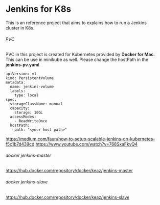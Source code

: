 # Jenkins for K8s

This is an reference project that aims to explains how to run a Jenkins cluster in K8s.

###### PVC
PVC in this project is created for Kubernetes provided by **Docker for Mac**. This can be use in minikube as well. Please change the hostPath in the **jenkins-pv.yaml**.
```
apiVersion: v1
kind: PersistentVolume
metadata:
  name: jenkins-volume
  labels:
    type: local
spec:
  storageClassName: manual
  capacity:
    storage: 10Gi
  accessModes:
    - ReadWriteOnce
  hostPath:
    path: "<your host path>"
```

https://medium.com/faun/how-to-setup-scalable-jenkins-on-kubernetes-f5c1b7d439cd
https://www.youtube.com/watch?v=768SxaFkvQ4

###### docker jenkins-master 
https://hub.docker.com/repository/docker/keaz/jenkins-master

###### docker jenkins-slave 
https://hub.docker.com/repository/docker/keaz/jenkins-slave